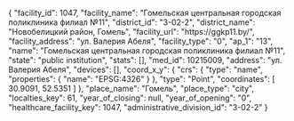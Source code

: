 {
    "facility_id": 1047,
    "facility_name": "Гомельская центральная городская поликлиника филиал №11",
    "district_id": "3-02-2",
    "district_name": "Новобелицкий район, Гомель",
    "facility_url": "https:\/\/ggkp11.by\/",
    "facility_address": "ул. Валерия Абеля",
    "facility_type": "0",
    "ap_1": "13",
    "name": "Гомельская центральная городская поликлиника филиал №11",
    "state": "public institution",
    "stats": [],
    "med_id": 10215009,
    "address": "ул. Валерия Абеля",
    "devices": [],
    "coord_x_y": {
        "crs": {
            "type": "name",
            "properties": {
                "name": "EPSG:4326"
            }
        },
        "type": "Point",
        "coordinates": [
            30.9091,
            52.5351
        ]
    },
    "place_name": "Гомель",
    "place_type": "city",
    "localties_key": 61,
    "year_of_closing": null,
    "year_of_opening": "0",
    "healthcare_facility_key": 1047,
    "administrative_division_id": "3-02-2"
}